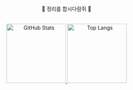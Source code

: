 
<div align="center">
  👾 정리를 합시다람쥐 👻
</div>
<br />
<p align="center">
  <a href="https://github.com/yunji1201">
      <img src="https://github-readme-stats.vercel.app/api?username=yunji1201&show_icons=true&theme=dark" alt="GitHub Stats" height="160">
      <img src="https://github-readme-stats.vercel.app/api/top-langs/?username=yunji1201&layout=compact&theme=dark" alt="Top Langs" height="160">
  </a>
</p>
